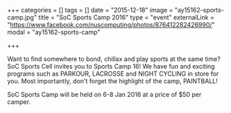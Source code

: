 +++
categories = []
tags = []
date = "2015-12-18"
image = "ay15162-sports-camp.jpg"
title = "SoC Sports Camp 2016"
type = "event"
externalLink = "https://www.facebook.com/nuscomputing/photos/876412282426990/"
modal = "ay15162-sports-camp"

+++

Want to find somewhere to bond, chillax and play sports at the same time? SoC Sports Cell invites you to Sports Camp 16! We have fun and exciting programs such as PARKOUR, LACROSSE and NIGHT CYCLING in store for you. Most importantly, don't forget the highlight of the camp, PAINTBALL!

SoC Sports Camp will be held on 6-8 Jan 2016 at a price of $50 per camper.
